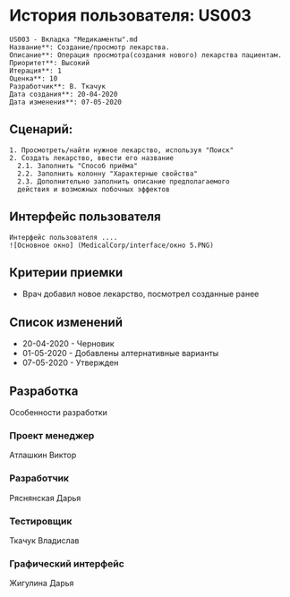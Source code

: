 # История пользователя: US003
    US003 - Вкладка "Медикаменты".md
    Название**: Создание/просмотр лекарства.
    Описание**: Операция просмотра(создания нового) лекарства пациентам.
    Приоритет**: Высокий
    Итерация**: 1
    Оценка**: 10
    Разработчик**: В. Ткачук
    Дата создания**: 20-04-2020
    Дата изменения**: 07-05-2020

## Сценарий:
    1. Просмотреть/найти нужное лекарство, используя "Поиск"
    2. Создать лекарство, ввести его название
      2.1. Заполнить "Способ приёма"
      2.2. Заполнить колонну "Характерные свойства"
      2.3. Дополнительно заполнить описание предполагаемого
      действия и возможных побочных эффектов

## Интерфейс пользователя
    Интерфейс пользователя ....
    ![Основное окно] (MedicalCorp/interface/окно 5.PNG)

## Критерии приемки
  - Врач добавил новое лекарство, посмотрел созданные ранее

## Список изменений
  - 20-04-2020 - Черновик
  - 01-05-2020 - Добавлены алтернативные варианты
  - 07-05-2020 - Утвержден

## Разработка
Особенности разработки

### Проект менеджер
  Атлашкин Виктор
### Разработчик
  Ряснянская Дарья
### Тестировщик
  Ткачук Владислав
### Графический интерфейс
  Жигулина Дарья
